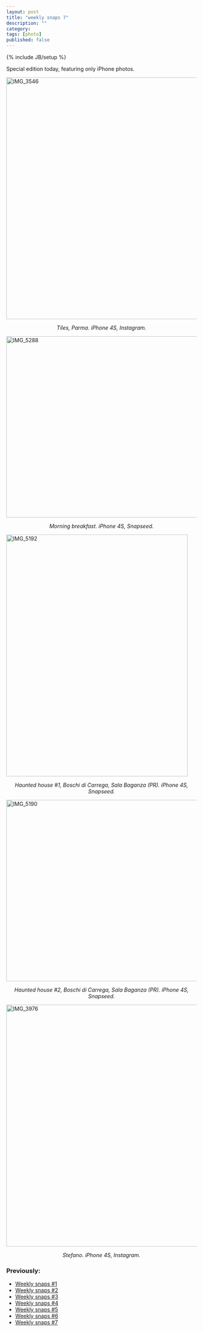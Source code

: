 ```yaml
---
layout: post
title: "weekly snaps 7"
description: ""
category: 
tags: [photo]
published: false
---
```

{% include JB/setup %}

Special edition today, featuring only iPhone photos.


<a href="http://www.flickr.com/photos/aadm/8013670579/" title="IMG_3546 by aadm, on Flickr"><img src="http://farm9.staticflickr.com/8446/8013670579_7e694da9bb_z.jpg" width="640" height="640" alt="IMG_3546"></a>
<center><i>Tiles, Parma. iPhone 4S, Instagram.</i></center>


<a href="http://www.flickr.com/photos/aadm/8013662123/" title="IMG_5288 by aadm, on Flickr"><img src="http://farm9.staticflickr.com/8321/8013662123_2b2b64f98b_z.jpg" width="640" height="480" alt="IMG_5288"></a>
<center><i>Morning breakfast. iPhone 4S, Snapseed.</i></center>

<a href="http://www.flickr.com/photos/aadm/8013667015/" title="IMG_5192 by aadm, on Flickr"><img src="http://farm9.staticflickr.com/8439/8013667015_989effe34c_z.jpg" width="480" height="640" alt="IMG_5192"></a>
<center><i>Haunted house #1, Boschi di Carrega, Sala Baganza (PR). iPhone 4S, Snapseed.</i></center>

<a href="http://www.flickr.com/photos/aadm/8013671710/" title="IMG_5190 by aadm, on Flickr"><img src="http://farm9.staticflickr.com/8315/8013671710_d982a6e5a6_z.jpg" width="640" height="480" alt="IMG_5190"></a>
<center><i>Haunted house #2, Boschi di Carrega, Sala Baganza (PR). iPhone 4S, Snapseed.</i></center>

<a href="http://www.flickr.com/photos/aadm/8013672306/" title="IMG_3976 by aadm, on Flickr"><img src="http://farm9.staticflickr.com/8456/8013672306_4a08fe3894_z.jpg" width="640" height="640" alt="IMG_3976"></a>
<center><i>Stefano. iPhone 4S, Instagram.</i></center>

### Previously:

* [Weekly snaps #1](http://aadm.github.com/2012-07-10-weekly-snaps-1.html)
* [Weekly snaps #2](http://aadm.github.com/2012-07-19-weekly-snaps-2.html)
* [Weekly snaps #3](http://aadm.github.com/2012-07-27-weekly-snaps-3.html)
* [Weekly snaps #4](http://aadm.github.com/2012-08-08-weekly-snaps-4.html)
* [Weekly snaps #5](http://aadm.github.com/2012-08-31-weekly-snaps-5.html)
* [Weekly snaps #6](http://aadm.github.com/2012-09-14-weekly-snaps-6.html)
* [Weekly snaps #7](http://aadm.github.com/2012-09-22-weekly-snaps-7.html)
